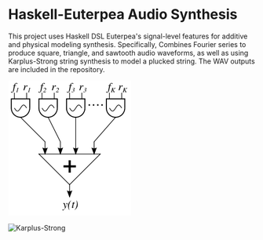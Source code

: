 # Haskell-Euterpea Audio Synthesis
This project uses Haskell DSL Euterpea's signal-level features for additive and physical modeling synthesis.
Specifically, Combines Fourier series to produce square, triangle, and sawtooth audio waveforms, as well as 
using Karplus-Strong string synthesis to model a plucked string.
The WAV outputs are included in the repository.

![Fourier](images/Additive.png?raw=true "Fourier Synthesis")

![Karplus-Strong](images/KarplusStong.png?raw=true "Karplus-Strong Physical Modeling")

